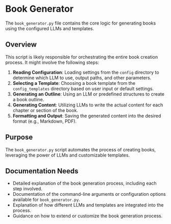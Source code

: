 # Book Generator

The `book_generator.py` file contains the core logic for generating books using the configured LLMs and templates.

## Overview

This script is likely responsible for orchestrating the entire book creation process. It might involve the following steps:

1. **Reading Configuration**: Loading settings from the `config` directory to determine which LLM to use, output paths, and other parameters.
2. **Selecting a Template**: Choosing a book template from the `config_templates` directory based on user input or default settings.
3. **Generating an Outline**: Using an LLM or predefined structures to create a book outline.
4. **Generating Content**: Utilizing LLMs to write the actual content for each chapter or section of the book.
5. **Formatting and Output**: Saving the generated content into the desired format (e.g., Markdown, PDF).

## Purpose

The `book_generator.py` script automates the process of creating books, leveraging the power of LLMs and customizable templates.

## Documentation Needs

- Detailed explanation of the book generation process, including each step involved.
- Documentation of the command-line arguments or configuration options available for `book_generator.py`.
- Explanation of how different LLMs and templates are integrated into the process.
- Guidance on how to extend or customize the book generation process.
